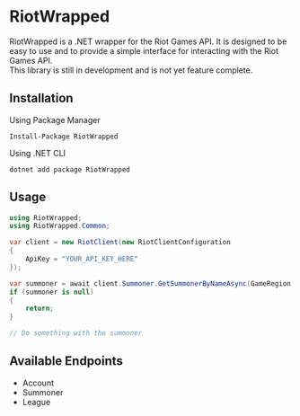 # RiotWrapped
RiotWrapped is a .NET wrapper for the Riot Games API. It is designed to be easy to use and to provide a simple interface for interacting with the Riot Games API.  
This library is still in development and is not yet feature complete.

## Installation
Using Package Manager
```shell
Install-Package RiotWrapped
```

Using .NET CLI
```shell
dotnet add package RiotWrapped
```

## Usage
```csharp
using RiotWrapped;
using RiotWrapped.Common;

var client = new RiotClient(new RiotClientConfiguration
{
    ApiKey = "YOUR_API_KEY_HERE"
});

var summoner = await client.Summoner.GetSummonerByNameAsync(GameRegion.Euw, "RiotWrapped");
if (summoner is null)
{
    return;
}

// Do something with the summoner
```

## Available Endpoints
- Account
- Summoner
- League


